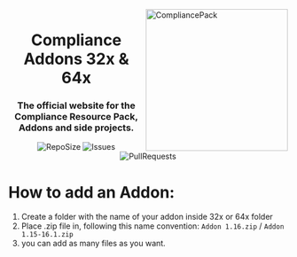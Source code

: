 <img src="https://i.imgur.com/SJBTkKF.png" alt="CompliancePack" align="right" height="256px">
<div align="center">
  <h1>Compliance Addons 32x & 64x</h1>
  <h3>The official website for the Compliance Resource Pack, Addons and side projects.</h3>

![RepoSize](https://img.shields.io/github/repo-size/Compliance-Resource-Pack/Website)
![Issues](https://img.shields.io/github/issues/Compliance-Resource-Pack/Website)
![PullRequests](https://img.shields.io/github/issues-pr/Compliance-Resource-Pack/Website)
</div>

# How to add an Addon: 
1. Create a folder with the name of your addon inside 32x or 64x folder
2. Place .zip file in, following this name convention: `Addon 1.16.zip` / `Addon 1.15-16.1.zip`
3. you can add as many files as you want.